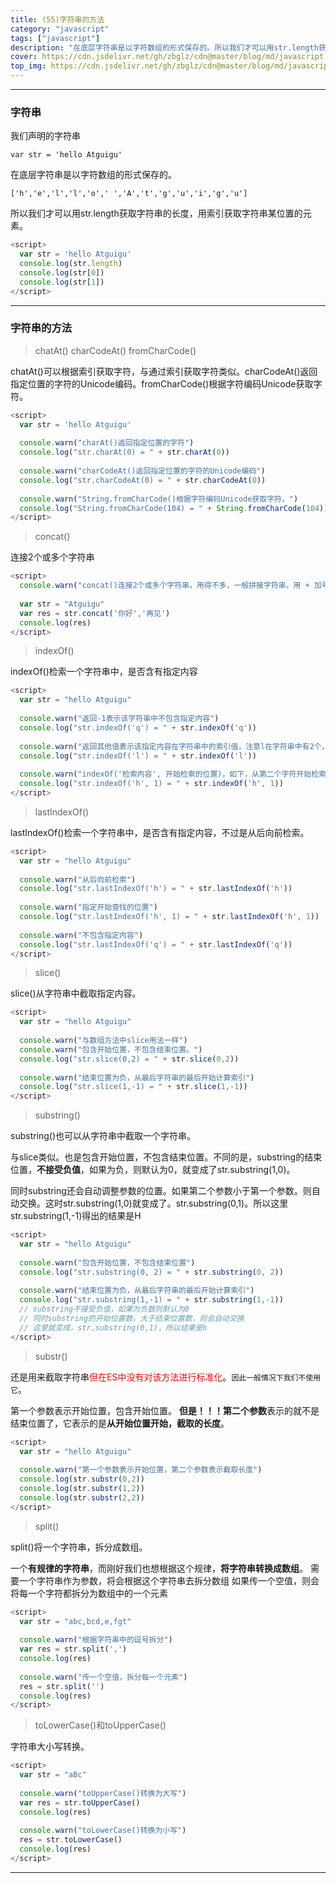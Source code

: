 ```yaml
---
title: (55)字符串的方法
category: "javascript"
tags: ["javascript"]
description: "在底层字符串是以字符数组的形式保存的。所以我们才可以用str.length获取字符串的长度，用索引获取字符串某位置的元素。"
cover: https://cdn.jsdelivr.net/gh/zbglz/cdn@master/blog/md/javascript.svg
top_img: https://cdn.jsdelivr.net/gh/zbglz/cdn@master/blog/md/javascript.svg
---
```


***

### 字符串

我们声明的字符串

    var str = 'hello Atguigu'

在底层字符串是以字符数组的形式保存的。

    ['h','e','l','l','o',' ','A','t','g','u','i','g','u']

所以我们才可以用str.length获取字符串的长度，用索引获取字符串某位置的元素。


```js js
<script>
  var str = 'hello Atguigu'
  console.log(str.length)
  console.log(str[0])
  console.log(str[1])
</script>
```


***

### 字符串的方法

> chatAt() charCodeAt() fromCharCode()  

chatAt()可以根据索引获取字符，与通过索引获取字符类似。charCodeAt()返回指定位置的字符的Unicode编码。fromCharCode()根据字符编码Unicode获取字符。


```js js
<script>
  var str = 'hello Atguigu'
   
  console.warn("charAt()返回指定位置的字符")
  console.log("str.charAt(0) = " + str.charAt(0))
  
  console.warn("charCodeAt()返回指定位置的字符的Unicode编码")
  console.log("str.charCodeAt(0) = " + str.charCodeAt(0))
  
  console.warn("String.fromCharCode()根据字符编码Unicode获取字符。")
  console.log("String.fromCharCode(104) = " + String.fromCharCode(104))
</script>
```


> concat()  

连接2个或多个字符串


```js js
<script>
  console.warn("concat()连接2个或多个字符串，用得不多，一般拼接字符串，用 + 加号就很香了。")
  
  var str = "Atguigu"
  var res = str.concat('你好','再见')
  console.log(res)
</script>
```


> indexOf()  


indexOf()检索一个字符串中，是否含有指定内容


```js js
<script>
  var str = "hello Atguigu"
  
  console.warn("返回-1表示该字符串中不包含指定内容")
  console.log("str.indexOf('q') = " + str.indexOf('q'))
  
  console.warn("返回其他值表示该指定内容在字符串中的索引值，注意l在字符串中有2个，只返回了第一个l的索引，第二个并没有检索。")
  console.log("str.indexOf('l') = " + str.indexOf('l'))
  
  console.warn("indexOf('检索内容', 开始检索的位置)，如下，从第二个字符开始检索的话，h就检索不到了，所以返回-1")
  console.log("str.indexOf('h', 1) = " + str.indexOf('h', 1))
</script>
```


> lastIndexOf()


lastIndexOf()检索一个字符串中，是否含有指定内容，不过是从后向前检索。


```js js
<script>
  var str = "hello Atguigu"
  
  console.warn("从后向前检索")
  console.log("str.lastIndexOf('h') = " + str.lastIndexOf('h'))
  
  console.warn("指定开始查找的位置")
  console.log("str.lastIndexOf('h', 1) = " + str.lastIndexOf('h', 1))
  
  console.warn("不包含指定内容")
  console.log("str.lastIndexOf('q') = " + str.lastIndexOf('q'))
</script>
```


> slice()  


slice()从字符串中截取指定内容。


```js js
<script>
  var str = "hello Atguigu"
  
  console.warn("与数组方法中slice用法一样")
  console.warn("包含开始位置，不包含结束位置。")
  console.log("str.slice(0,2) = " + str.slice(0,2))
  
  console.warn("结束位置为负，从最后字符串的最后开始计算索引")
  console.log("str.slice(1,-1) = " + str.slice(1,-1))
</script>
```


> substring()  

substring()也可以从字符串中截取一个字符串。

与slice类似。也是包含开始位置，不包含结束位置。不同的是，substring的结束位置，**不接受负值**，如果为负，则默认为0，就变成了str.substring(1,0)。

同时substring还会自动调整参数的位置。如果第二个参数小于第一个参数。则自动交换。这时str.substring(1,0)就变成了。str.substring(0,1)。所以这里str.substring(1,-1)得出的结果是H


```js js
<script>
  var str = "hello Atguigu"
  
  console.warn("包含开始位置，不包含结束位置")
  console.log("str.substring(0, 2) = " + str.substring(0, 2))
  
  console.warn("结束位置为负，从最后字符串的最后开始计算索引")
  console.log("str.substring(1,-1) = " + str.substring(1,-1))
  // substring不接受负值，如果为负数则默认为0
  // 同时substring的开始位置数，大于结束位置数，则会自动交换
  // 这里就变成，str.substring(0,1)，所以结果是h
</script>
```



> substr()

还是用来截取字符串<font color=#FF0000 >但在ES中没有对该方法进行标准化</font>。`因此一般情况下我们不使用它`。

第一个参数表示开始位置，包含开始位置。
**但是！！！第二个参数**表示的就不是结束位置了，它表示的是**从开始位置开始，截取的长度**。


```js js
<script>
  var str = "hello Atguigu"
  
  console.warn("第一个参数表示开始位置，第二个参数表示截取长度")
  console.log(str.substr(0,2))
  console.log(str.substr(1,2))
  console.log(str.substr(2,2))
</script>
```


> split()  

split()将一个字符串，拆分成数组。

一个**有规律的字符串**，而刚好我们也想根据这个规律，**将字符串转换成数组**。
需要一个字符串作为参数，将会根据这个字符串去拆分数组
如果传一个空值，则会将每一个字符都拆分为数组中的一个元素


```js js
<script>
  var str = "abc,bcd,e,fgt"
  
  console.warn("根据字符串中的逗号拆分")
  var res = str.split(',')
  console.log(res)
  
  console.warn("传一个空值，拆分每一个元素")
  res = str.split('')
  console.log(res)
</script>
```


> toLowerCase()和toUpperCase()

字符串大小写转换。


```js js
<script>
  var str = "aBc"
  
  console.warn("toUpperCase()转换为大写")
  var res = str.toUpperCase()
  console.log(res)
  
  console.warn("toLowerCase()转换为小写")
  res = str.toLowerCase()
  console.log(res)
</script>
```


***